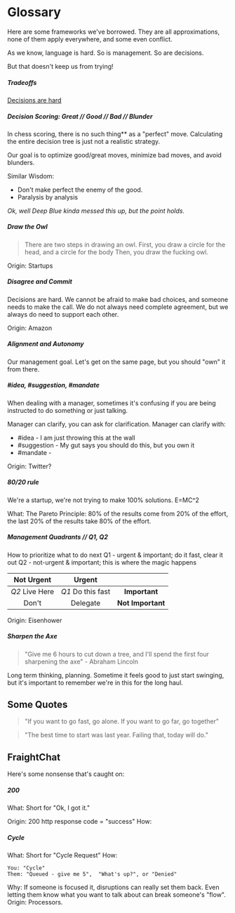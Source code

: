 # Glossary

Here are some frameworks we've borrowed. They are all approximations,
none of them apply everywhere, and some even conflict.

As we know, language is hard. So is management. So are decisions.

But that doesn't keep us from trying!

##### Tradeoffs

[Decisions are hard](https://www.youtube.com/watch?v=VVp8UGjECt4)

##### Decision Scoring: Great // Good // Bad // Blunder
In chess scoring, there is no such thing** as a "perfect" move. Calculating
the entire decision tree is just not a realistic strategy.

Our goal is to optimize good/great moves, minimize bad moves, and avoid blunders.

Similar Wisdom:
 - Don't make perfect the enemy of the good.
 - Paralysis by analysis

*Ok, well Deep Blue kinda messed this up, but the point holds.*

##### Draw the Owl
> There are two steps in drawing an owl.
> First, you draw a circle for the head, and a circle for the body
> Then, you draw the fucking owl.

Origin: Startups

##### Disagree and Commit
Decisions are hard. We cannot be afraid to make bad choices, and someone
needs to make the call. We do not always need complete agreement, but we always
do need to support each other.

Origin: Amazon

##### Alignment and Autonomy
Our management goal. Let's get on the same page, but you should "own" it from there.

##### #idea, #suggestion, #mandate
When dealing with a manager, sometimes it's confusing if you are being
instructed to do something or just talking.

Manager can clarify, you can ask for clarification.
Manager can clarify with:
 - #idea - I am just throwing this at the wall
 - #suggestion - My gut says you should do this, but you own it
 - #mandate -

Origin: Twitter?

##### 80/20 rule
We're a startup, we're not trying to make 100% solutions. E=MC^2

What: The Pareto Principle: 80% of the results come from 20% of the effort, the last 20% of the results take 80% of the effort.

##### Management Quadrants // Q1, Q2

How to prioritize what to do next
Q1 - urgent & important; do it fast, clear it out
Q2 - not-urgent & important; this is where the magic happens


| Not Urgent    | Urgent        |      |
| :-------------: |:-------------:| :-------------:|
| *Q2* Live Here | *Q1* Do this fast | **Important**     |
| Don't      | Delegate         | **Not Important** |

Origin: Eisenhower

##### Sharpen the Axe
> "Give me 6 hours to cut down a tree, and I'll spend the first four sharpening the axe" - Abraham Lincoln

Long term thinking, planning.
Sometime it feels good to just start swinging, but it's important to remember
we're in this for the long haul.

## Some Quotes 

> "If you want to go fast, go alone. If you want to go far, go together"

> "The best time to start was last year. Failing that, today will do."


## FraightChat

Here's some nonsense that's caught on:

##### 200
What: Short for "Ok, I got it."

Origin: 200 http response code = "success"
How:

##### Cycle
What: Short for "Cycle Request"
How:
```
You: "Cycle"
Them: "Queued - give me 5",  "What's up?", or "Denied"
```
Why: If someone is focused it, disruptions can really set them back. Even letting them know
what you want to talk about can break someone's "flow".
Origin: Processors.
